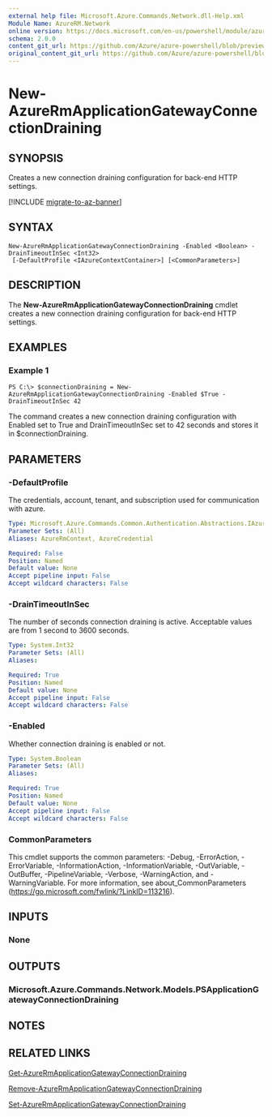 ```yaml
---
external help file: Microsoft.Azure.Commands.Network.dll-Help.xml
Module Name: AzureRM.Network
online version: https://docs.microsoft.com/en-us/powershell/module/azurerm.network/new-azurermapplicationgatewayconnectiondraining
schema: 2.0.0
content_git_url: https://github.com/Azure/azure-powershell/blob/preview/src/ResourceManager/Network/Commands.Network/help/New-AzureRmApplicationGatewayConnectionDraining.md
original_content_git_url: https://github.com/Azure/azure-powershell/blob/preview/src/ResourceManager/Network/Commands.Network/help/New-AzureRmApplicationGatewayConnectionDraining.md
---
```


# New-AzureRmApplicationGatewayConnectionDraining

## SYNOPSIS
Creates a new connection draining configuration for back-end HTTP settings.

[!INCLUDE [migrate-to-az-banner](../../includes/migrate-to-az-banner.md)]

## SYNTAX

```
New-AzureRmApplicationGatewayConnectionDraining -Enabled <Boolean> -DrainTimeoutInSec <Int32>
 [-DefaultProfile <IAzureContextContainer>] [<CommonParameters>]
```

## DESCRIPTION
The **New-AzureRmApplicationGatewayConnectionDraining** cmdlet creates a new connection draining configuration for back-end HTTP settings.

## EXAMPLES

### Example 1
```
PS C:\> $connectionDraining = New-AzureRmApplicationGatewayConnectionDraining -Enabled $True -DrainTimeoutInSec 42
```

The command creates a new connection draining configuration with Enabled set to True and DrainTimeoutInSec set to 42 seconds and stores it in $connectionDraining.

## PARAMETERS

### -DefaultProfile
The credentials, account, tenant, and subscription used for communication with azure.

```yaml
Type: Microsoft.Azure.Commands.Common.Authentication.Abstractions.IAzureContextContainer
Parameter Sets: (All)
Aliases: AzureRmContext, AzureCredential

Required: False
Position: Named
Default value: None
Accept pipeline input: False
Accept wildcard characters: False
```

### -DrainTimeoutInSec
The number of seconds connection draining is active.
Acceptable values are from 1 second to 3600 seconds.

```yaml
Type: System.Int32
Parameter Sets: (All)
Aliases:

Required: True
Position: Named
Default value: None
Accept pipeline input: False
Accept wildcard characters: False
```

### -Enabled
Whether connection draining is enabled or not.

```yaml
Type: System.Boolean
Parameter Sets: (All)
Aliases:

Required: True
Position: Named
Default value: None
Accept pipeline input: False
Accept wildcard characters: False
```

### CommonParameters
This cmdlet supports the common parameters: -Debug, -ErrorAction, -ErrorVariable, -InformationAction, -InformationVariable, -OutVariable, -OutBuffer, -PipelineVariable, -Verbose, -WarningAction, and -WarningVariable. For more information, see about_CommonParameters (https://go.microsoft.com/fwlink/?LinkID=113216).

## INPUTS

### None

## OUTPUTS

### Microsoft.Azure.Commands.Network.Models.PSApplicationGatewayConnectionDraining

## NOTES

## RELATED LINKS

[Get-AzureRmApplicationGatewayConnectionDraining](./Get-AzureRmApplicationGatewayConnectionDraining.md)

[Remove-AzureRmApplicationGatewayConnectionDraining](./Remove-AzureRmApplicationGatewayConnectionDraining.md)

[Set-AzureRmApplicationGatewayConnectionDraining](./Set-AzureRmApplicationGatewayConnectionDraining.md)

